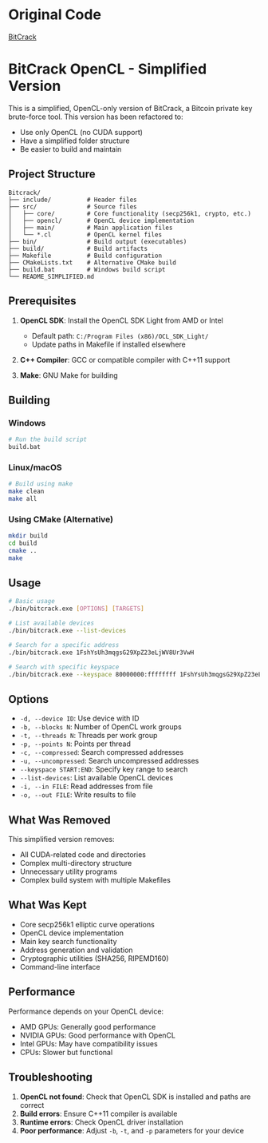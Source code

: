 # Original Code
[BitCrack](https://github.com/brichard19/BitCrack/tree/master)

# BitCrack OpenCL - Simplified Version

This is a simplified, OpenCL-only version of BitCrack, a Bitcoin private key brute-force tool. This version has been refactored to:

- Use only OpenCL (no CUDA support)
- Have a simplified folder structure
- Be easier to build and maintain

## Project Structure

```
Bitcrack/
├── include/          # Header files
├── src/              # Source files
│   ├── core/         # Core functionality (secp256k1, crypto, etc.)
│   ├── opencl/       # OpenCL device implementation
│   ├── main/         # Main application files
│   └── *.cl          # OpenCL kernel files
├── bin/              # Build output (executables)
├── build/            # Build artifacts
├── Makefile          # Build configuration
├── CMakeLists.txt    # Alternative CMake build
├── build.bat         # Windows build script
└── README_SIMPLIFIED.md
```

## Prerequisites

1. **OpenCL SDK**: Install the OpenCL SDK Light from AMD or Intel
   - Default path: `C:/Program Files (x86)/OCL_SDK_Light/`
   - Update paths in Makefile if installed elsewhere

2. **C++ Compiler**: GCC or compatible compiler with C++11 support

3. **Make**: GNU Make for building

## Building

### Windows
```bash
# Run the build script
build.bat
```

### Linux/macOS
```bash
# Build using make
make clean
make all
```

### Using CMake (Alternative)
```bash
mkdir build
cd build
cmake ..
make
```

## Usage

```bash
# Basic usage
./bin/bitcrack.exe [OPTIONS] [TARGETS]

# List available devices
./bin/bitcrack.exe --list-devices

# Search for a specific address
./bin/bitcrack.exe 1FshYsUh3mqgsG29XpZ23eLjWV8Ur3VwH

# Search with specific keyspace
./bin/bitcrack.exe --keyspace 80000000:ffffffff 1FshYsUh3mqgsG29XpZ23eLjWV8Ur3VwH
```

## Options

- `-d, --device ID`: Use device with ID
- `-b, --blocks N`: Number of OpenCL work groups
- `-t, --threads N`: Threads per work group
- `-p, --points N`: Points per thread
- `-c, --compressed`: Search compressed addresses
- `-u, --uncompressed`: Search uncompressed addresses
- `--keyspace START:END`: Specify key range to search
- `--list-devices`: List available OpenCL devices
- `-i, --in FILE`: Read addresses from file
- `-o, --out FILE`: Write results to file

## What Was Removed

This simplified version removes:

- All CUDA-related code and directories
- Complex multi-directory structure
- Unnecessary utility programs
- Complex build system with multiple Makefiles

## What Was Kept

- Core secp256k1 elliptic curve operations
- OpenCL device implementation
- Main key search functionality
- Address generation and validation
- Cryptographic utilities (SHA256, RIPEMD160)
- Command-line interface

## Performance

Performance depends on your OpenCL device:
- AMD GPUs: Generally good performance
- NVIDIA GPUs: Good performance with OpenCL
- Intel GPUs: May have compatibility issues
- CPUs: Slower but functional

## Troubleshooting

1. **OpenCL not found**: Check that OpenCL SDK is installed and paths are correct
2. **Build errors**: Ensure C++11 compiler is available
3. **Runtime errors**: Check OpenCL driver installation
4. **Poor performance**: Adjust `-b`, `-t`, and `-p` parameters for your device

